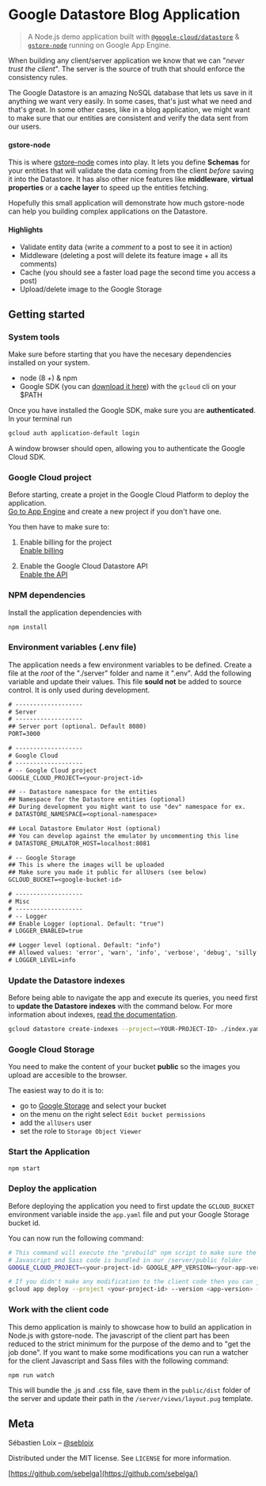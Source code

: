 # Google Datastore Blog Application
> A Node.js demo application built with [`@google-cloud/datastore`](https://github.com/googleapis/nodejs-datastore) & [`gstore-node`](https://github.com/sebelga/gstore-node) running on Google App Engine.

When building any client/server application we know that we can "_never trust the client_".  The server is the source of truth that should enforce the consistency rules.  

The Google Datastore is an amazing NoSQL database that lets us save in it anything we want very easily.  In some cases, that's just what we need and that's great. In some other cases, like in a blog application, we might want to make sure that our entities are consistent and verify the data sent from our users.

#### gstore-node

This is where [gstore-node](https://github.com/sebelga/gstore-node) comes into play. It lets you define **Schemas** for your entities that will validate the data coming from the client _before_ saving it into the Datastore. It has also other nice features like **middleware**, **virtual properties** or a **cache layer** to speed up the entities fetching.  

Hopefully this small application will demonstrate how much gstore-node can help you building complex applications on the Datastore.

#### Highlights

* Validate entity data (write a _comment_ to a post to see it in action)
* Middleware (deleting a post will delete its feature image + all its comments)
* Cache (you should see a faster load page the second time you access a post)
* Upload/delete image to the Google Storage


## Getting started

### System tools

Make sure before starting that you have the necesary dependencies installed on your system.

* node (8 +) & npm
* Google SDK (you can [download it here](https://cloud.google.com/sdk/downloads)) with the `gcloud` cli on your $PATH

Once you have installed the Google SDK, make sure you are **authenticated**. In your terminal run

```sh
gcloud auth application-default login
```

A window browser should open, allowing you to authenticate the Google Cloud SDK.

### Google Cloud project

Before starting, create a projet in the Google Cloud Platform to deploy the application.  
[Go to App Engine](https://console.cloud.google.com/projectselector/appengine/create) and create a new project if you don't have one.

You then have to make sure to:

1. Enable billing for the project  
[Enable billing](https://cloud.google.com/billing/docs/how-to/modify-project?visit_id=1-636516267130301291-4124238769&rd=1#enable-billing)

2. Enable the Google Cloud Datastore API  
[Enable the API](https://console.cloud.google.com/flows/enableapi?apiid=datastore.googleapis.com)

### NPM dependencies

Install the application dependencies with

```js
npm install
```

### Environment variables (.env file)

The application needs a few environment variables to be defined. Create a file at the _root_ of the "./server" folder and name it ".env". Add the following variable and update their values. This file **sould not** be added to source control. It is only used during development.

```txt
# -------------------
# Server
# -------------------
## Server port (optional. Default 8080)
PORT=3000

# -------------------
# Google Cloud
# -------------------
# -- Google Cloud project
GOOGLE_CLOUD_PROJECT=<your-project-id>

## -- Datastore namespace for the entities
## Namespace for the Datastore entities (optional)
## During development you might want to use "dev" namespace for ex.
# DATASTORE_NAMESPACE=<optional-namespace>

## Local Datastore Emulator Host (optional)
## You can develop against the emulator by uncommenting this line
# DATASTORE_EMULATOR_HOST=localhost:8081

# -- Google Storage
## This is where the images will be uploaded
## Make sure you made it public for allUsers (see below)
GCLOUD_BUCKET=<google-bucket-id>

# -------------------
# Misc
# -------------------
# -- Logger
## Enable Logger (optional. Default: "true")
# LOGGER_ENABLED=true

## Logger level (optional. Default: "info")
## Allowed values: 'error', 'warn', 'info', 'verbose', 'debug', 'silly'
# LOGGER_LEVEL=info
```


### Update the Datastore indexes

Before being able to navigate the app and execute its queries, you need first to **update the Datastore indexes** with the command below. For more information about indexes, [read the documentation](https://cloud.google.com/appengine/docs/flexible/nodejs/configuring-datastore-indexes-with-index-yaml).

```sh
gcloud datastore create-indexes --project=<YOUR-PROJECT-ID> ./index.yaml
```

### Google Cloud Storage
You need to make the content of your bucket **public** so the images you upload are accesible to the browser.  

The easiest way to do it is to:
* go to [Google Storage](https://console.cloud.google.com/storage/) and select your bucket
* on the menu on the right select `Edit bucket permissions`
* add the `allUsers` user
* set the role to `Storage Object Viewer`

### Start the Application

```js
npm start
```

### Deploy the application
Before deploying the application you need to first update the `GCLOUD_BUCKET` environment variable inside the `app.yaml` file and put your Google Storage bucket id.  

You can now run the following command:

```sh
# This command will execute the "prebuild" npm script to make sure the latest client
# Javascript and Sass code is bundled in our /server/public folder
GOOGLE_CLOUD_PROJECT=<your-project-id> GOOGLE_APP_VERSION=<your-app-version> npm run deploy

# If you didn't make any modification to the client code then you can just run this
gcloud app deploy --project <your-project-id> --version <app-version> --verbosity=info
```

### Work with the client code
This demo application is mainly to showcase how to build an application in Node.js with gstore-node. The javascript of the client part has been reduced to the strict minimum for the purpose of the demo and to "get the job done".
If you want to make some modifications you can run a watcher for the client Javascript and Sass files with the following command:

```js
npm run watch
```

This will bundle the .js and .css file, save them in the `public/dist` folder of the server and update their path in the `/server/views/layout.pug` template.

## Meta

Sébastien Loix – [@sebloix](https://twitter.com/sebloix)

Distributed under the MIT license. See `LICENSE` for more information.

[https://github.com/sebelga](https://github.com/sebelga/)  
